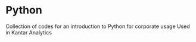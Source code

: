# Python
Collection of codes for an introduction to Python for corporate usage
Used in Kantar Analytics
